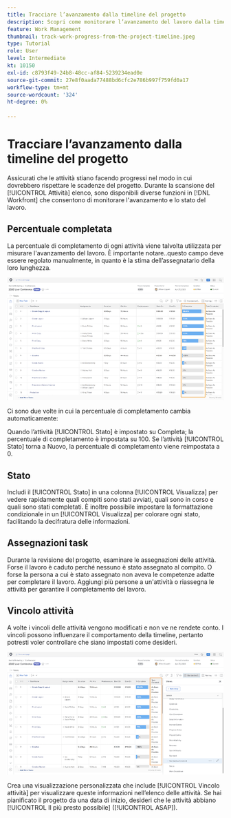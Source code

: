 ```yaml
---
title: Tracciare l’avanzamento dalla timeline del progetto
description: Scopri come monitorare l’avanzamento del lavoro dalla timeline del progetto in [!DNL  Workfront] utilizzo di percentuale di completamento, stato, assegnazioni o vincoli.
feature: Work Management
thumbnail: track-work-progress-from-the-project-timeline.jpeg
type: Tutorial
role: User
level: Intermediate
kt: 10150
exl-id: c8793f49-24b8-48cc-af84-5239234ead0e
source-git-commit: 27e8f0aada77488bd6cfc2e786b997f759fd0a17
workflow-type: tm+mt
source-wordcount: '324'
ht-degree: 0%

---
```


# Tracciare l’avanzamento dalla timeline del progetto

Assicurati che le attività stiano facendo progressi nel modo in cui dovrebbero rispettare le scadenze del progetto. Durante la scansione del [!UICONTROL Attività] elenco, sono disponibili diverse funzioni in [!DNL  Workfront] che consentono di monitorare l&#39;avanzamento e lo stato del lavoro.

## Percentuale completata

La percentuale di completamento di ogni attività viene talvolta utilizzata per misurare l&#39;avanzamento del lavoro. È importante notare..questo campo deve essere regolato manualmente, in quanto è la stima dell’assegnatario della loro lunghezza.

![Elenco delle attività del progetto visualizzato [!UICONTROL Percentuale completata] column](assets/planner-fund-task-percent-complete.png)

Ci sono due volte in cui la percentuale di completamento cambia automaticamente:

Quando l’attività [!UICONTROL Stato] è impostato su Completa; la percentuale di completamento è impostata su 100.
Se l’attività [!UICONTROL Stato] torna a Nuovo, la percentuale di completamento viene reimpostata a 0.

## Stato

Includi il [!UICONTROL Stato] in una colonna [!UICONTROL Visualizza] per vedere rapidamente quali compiti sono stati avviati, quali sono in corso e quali sono stati completati. È inoltre possibile impostare la formattazione condizionale in un [!UICONTROL Visualizza] per colorare ogni stato, facilitando la decifratura delle informazioni.

## Assegnazioni task

Durante la revisione del progetto, esaminare le assegnazioni delle attività. Forse il lavoro è caduto perché nessuno è stato assegnato al compito. O forse la persona a cui è stato assegnato non aveva le competenze adatte per completare il lavoro. Aggiungi più persone a un&#39;attività o riassegna le attività per garantire il completamento del lavoro.

## Vincolo attività

A volte i vincoli delle attività vengono modificati e non ve ne rendete conto. I vincoli possono influenzare il comportamento della timeline, pertanto potresti voler controllare che siano impostati come desideri.

![Elenco delle attività del progetto che mostra la colonna dei vincoli delle attività](assets/planner-fund-task-constraint.png)

Crea una visualizzazione personalizzata che include [!UICONTROL Vincolo attività] per visualizzare queste informazioni nell’elenco delle attività. Se hai pianificato il progetto da una data di inizio, desideri che le attività abbiano [!UICONTROL Il più presto possibile] ([!UICONTROL ASAP]).
